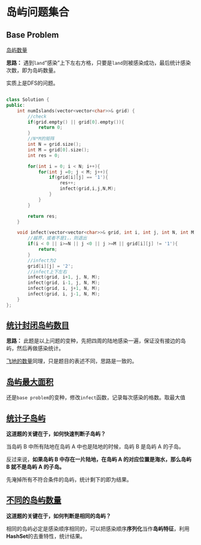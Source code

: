 <!--
 * @Author: Zhanglei
 * @Date: 2021-12-17 13:50:40
 * @LastEditors: Zhanglei
 * @LastEditTime: 2021-12-17 16:53:32
 * @Description: file content
-->


# 岛屿问题集合

## Base Problem

[岛屿数量](https://leetcode-cn.com/problems/number-of-islands/)

**思路：** 遇到`land`“感染”上下左右方格，只要是`land`则被感染成功，最后统计感染次数，即为岛屿数量。

实质上是DFS的问题。

```cpp

class Solution {
public:
    int numIslands(vector<vector<char>>& grid) {
        //check
        if(grid.empty() || grid[0].empty()){
            return 0;
        }
        //N*M的矩阵
        int N = grid.size();
        int M = grid[0].size();
        int res = 0;

        for(int i = 0; i < N; i++){
            for(int j =0; j < M; j++){
                if(grid[i][j] == '1'){
                    res++;
                    infect(grid,i,j,N,M);
                }
            }
        }

        return res;
    }

    void infect(vector<vector<char>>& grid, int i, int j, int N, int M){
        //越界，或者不是1，，则退出
        if(i < 0 || i>=N || j <0 || j >=M || grid[i][j] != '1'){
            return;
        }
        //infect为2
        grid[i][j] = '2';
        //infect上下左右
        infect(grid, i+1, j, N, M);
        infect(grid, i-1, j, N, M);
        infect(grid, i, j+1, N, M);
        infect(grid, i, j-1, N, M);
    }
};

```


## [统计封闭岛屿数目](https://leetcode-cn.com/problems/number-of-closed-islands/submissions/)


**思路：** 此题是以上问题的变种，先把四周的陆地感染一遍，保证没有接边的岛屿，然后再做感染统计。

[飞地的数量](https://leetcode-cn.com/problems/number-of-enclaves/)同理，只是题目的表述不同，思路是一致的。

## [岛屿最大面积](https://leetcode-cn.com/problems/max-area-of-island/)

还是`base problem`的变种，修改`infect`函数，记录每次感染的格数。取最大值

## [统计子岛屿](https://leetcode-cn.com/problems/count-sub-islands/)

**这道题的关键在于，如何快速判断子岛屿？**

<!-- TODO: 并查集方法解决子岛屿问题 -->

当岛屿 B 中所有陆地在岛屿 A 中也是陆地的时候，岛屿 B 是岛屿 A 的子岛。

反过来说，**如果岛屿 B 中存在一片陆地，在岛屿 A 的对应位置是海水，那么岛屿 B 就不是岛屿 A 的子岛。**

先淹掉所有不符合条件的岛屿，统计剩下的即为结果。

## [不同的岛屿数量](https://leetcode-cn.com/problems/number-of-distinct-islands/)

**这道题的关键在于，如何判断是相同的岛屿？**

相同的岛屿必定是感染顺序相同的，可以把感染顺序**序列化**当作**岛屿特征**，利用**HashSet**的去重特性，统计结果。